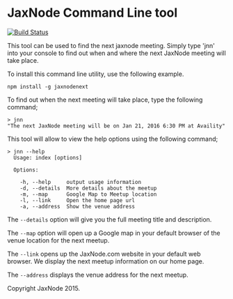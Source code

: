 # JaxNode Command Line tool

[![Build Status](https://travis-ci.org/davidfekke/jaxnodenext.svg?branch=master)](https://travis-ci.org/davidfekke/jaxnodenext)

This tool can be used to find the next jaxnode meeting. 
Simply type 'jnn' into your console to find out when and where the next JaxNode meeting will take place.

To install this command line utility, use the following example.

```
npm install -g jaxnodenext
```

To find out when the next meeting will take place, type the following command;

```
> jnn
"The next JaxNode meeting will be on Jan 21, 2016 6:30 PM at Availity"
```
This tool will allow to view the help options using the following command;

```
> jnn --help
  Usage: index [options]

  Options:

    -h, --help     output usage information
    -d, --details  More details about the meetup
    -m, --map      Google Map to Meetup location
    -l, --link     Open the home page url
    -a, --address  Show the venue address
```

The `--details` option will give you the full meeting title and description.

The `--map` option will open up a Google map in your default browser of the venue location for the next meetup.

The `--link` opens up the JaxNode.com website in your default web browser. We display the next meetup information on our home page.

The `--address` displays the venue address for the next meetup.

Copyright JaxNode 2015.
